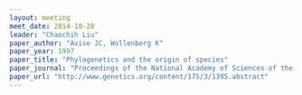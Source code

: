 ```yaml
---
layout: meeting
meet_date: 2014-10-20
leader: "Chaochih Liu"
paper_author: "Avise JC, Wollenberg K"
paper_year: 1997
paper_title: "Phylogenetics and the origin of species"
paper_journal: "Proceedings of the National Academy of Sciences of the United States of America 94: 7748-7755"
paper_url: "http://www.genetics.org/content/175/3/1395.abstract"
---
```

